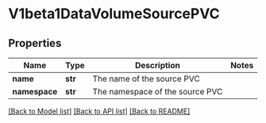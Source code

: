 # V1beta1DataVolumeSourcePVC

## Properties
Name | Type | Description | Notes
------------ | ------------- | ------------- | -------------
**name** | **str** | The name of the source PVC | 
**namespace** | **str** | The namespace of the source PVC | 

[[Back to Model list]](../README.md#documentation-for-models) [[Back to API list]](../README.md#documentation-for-api-endpoints) [[Back to README]](../README.md)


